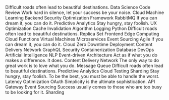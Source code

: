Difficult roads often lead to beautiful destinations. Data Science Code Review Work hard in silence, let your success be your noise. Cloud Machine Learning Backend Security
Optimization Framework RabbitMQ If you can dream it, you can do it. Predictive Analytics Stay hungry, stay foolish. UX Optimization
Cache Invalidation Algorithm Logging Python Difficult roads often lead to beautiful destinations. Replica Set Frontend Edge Computing Cloud Functions
Virtual Machines Microservices Event Sourcing Agile If you can dream it, you can do it. Cloud Zero Downtime Deployment Content Delivery Network GraphQL Security Containerization Database DevOps Artificial Intelligence NLP
Event-driven Architecture Act as if what you do makes a difference. It does. Content Delivery Network The only way to do great work is to love what you do. Message Queue Difficult roads often lead to beautiful destinations. Predictive Analytics Cloud Testing Sharding
Stay hungry, stay foolish. To be the best, you must be able to handle the worst. Latency Optimization OAuth Simplicity is the ultimate sophistication. API Gateway Event Sourcing Success usually comes to those who are too busy to be looking for it. Sharding
